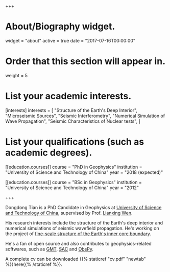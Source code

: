 +++
# About/Biography widget.
widget = "about"
active = true
date = "2017-07-16T00:00:00"

# Order that this section will appear in.
weight = 5

# List your academic interests.
[interests]
  interests = [
    "Structure of the Earth's Deep Interior",
    "Microseismic Sources",
    "Seismic Interferometry",
    "Numerical Simulation of Wave Propagation",
    "Seismic Characteristics of Nuclear tests",
  ]

# List your qualifications (such as academic degrees).
[[education.courses]]
  course = "PhD in Geophysics"
  institution = "University of Science and Technology of China"
  year = "2018 (expected)"

[[education.courses]]
  course = "BSc in Geophysics"
  institution = "University of Science and Technology of China"
  year = "2012"

+++

Dongdong Tian is a PhD Candidate in Geophysics at
[University of Science and Technology of China](http://en.ustc.edu.cn/),
supervised by Prof. [Lianxing Wen](http://geophysics.geo.sunysb.edu/wen/).

His research interests include the structure of the Earth's deep interior
and numerical simulations of seismic wavefield propagation.
He's working on the project of
[fine-scale structure of the Earth's inner core boundary](project/inner-core-boundary).

He's a fan of open source and also contributes to geophysics-related softwares, such as
[GMT](http://gmt.soest.hawaii.edu/),
[SAC](https://seiscode.iris.washington.edu/projects/sac)
and [ObsPy](http://docs.obspy.org/).

A complete cv can be downloaded {{% staticref "cv.pdf" "newtab" %}}here{{% /staticref %}}.
